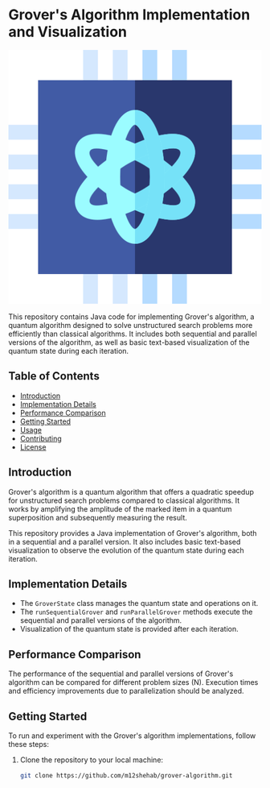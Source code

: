 # Grover's Algorithm Implementation and Visualization

![Grover's Algorithm](grover_algorithm.png)

This repository contains Java code for implementing Grover's algorithm, a quantum algorithm designed to solve unstructured search problems more efficiently than classical algorithms. It includes both sequential and parallel versions of the algorithm, as well as basic text-based visualization of the quantum state during each iteration.

## Table of Contents

- [Introduction](#introduction)
- [Implementation Details](#implementation-details)
- [Performance Comparison](#performance-comparison)
- [Getting Started](#getting-started)
- [Usage](#usage)
- [Contributing](#contributing)
- [License](#license)

## Introduction

Grover's algorithm is a quantum algorithm that offers a quadratic speedup for unstructured search problems compared to classical algorithms. It works by amplifying the amplitude of the marked item in a quantum superposition and subsequently measuring the result.

This repository provides a Java implementation of Grover's algorithm, both in a sequential and a parallel version. It also includes basic text-based visualization to observe the evolution of the quantum state during each iteration.

## Implementation Details

- The `GroverState` class manages the quantum state and operations on it.
- The `runSequentialGrover` and `runParallelGrover` methods execute the sequential and parallel versions of the algorithm.
- Visualization of the quantum state is provided after each iteration.

## Performance Comparison

The performance of the sequential and parallel versions of Grover's algorithm can be compared for different problem sizes (N). Execution times and efficiency improvements due to parallelization should be analyzed.

## Getting Started

To run and experiment with the Grover's algorithm implementations, follow these steps:

1. Clone the repository to your local machine:

   ```bash
   git clone https://github.com/m12shehab/grover-algorithm.git

